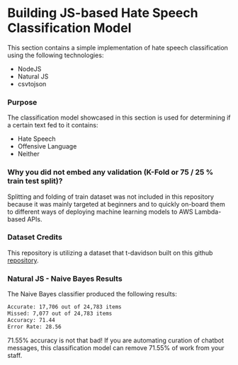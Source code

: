 # Building JS-based Hate Speech Classification Model

This section contains a simple implementation of hate speech classification using the following technologies:

- NodeJS
- Natural JS
- csvtojson

### Purpose

The classification model showcased in this section is used for determining if a certain text fed to it contains:

- Hate Speech
- Offensive Language
- Neither

### Why you did not embed any validation (K-Fold or 75 / 25 % train test split)?

Splitting and folding of train dataset was not included in this repository because it was mainly targeted at beginners and to quickly on-board them to different ways of deploying machine learning models to AWS Lambda-based APIs.

### Dataset Credits

This repository is utilizing a dataset that t-davidson built on this github [repository](https://github.com/t-davidson/hate-speech-and-offensive-language).

### Natural JS - Naive Bayes Results

The Naive Bayes classifier produced the following results:

```txt
Accurate: 17,706 out of 24,783 items
Missed: 7,077 out of 24,783 items 
Accuracy: 71.44
Error Rate: 28.56
```

71.55% accuracy is not that bad! If you are automating curation of chatbot messages, this classification model can remove 71.55% of work from your staff.
